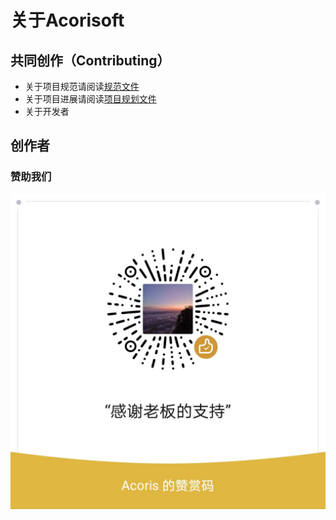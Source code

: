 # 关于Acorisoft

## 共同创作（Contributing）

* 关于项目规范请阅读[规范文件](Documerntations/Specification/Readme.md)
* 关于项目进展请阅读[项目规划文件](Documerntations/Managers/Readme.md)
* 关于开发者

## 创作者

### 赞助我们

![微信赞赏码](Sponsor_Wechat.jpg)